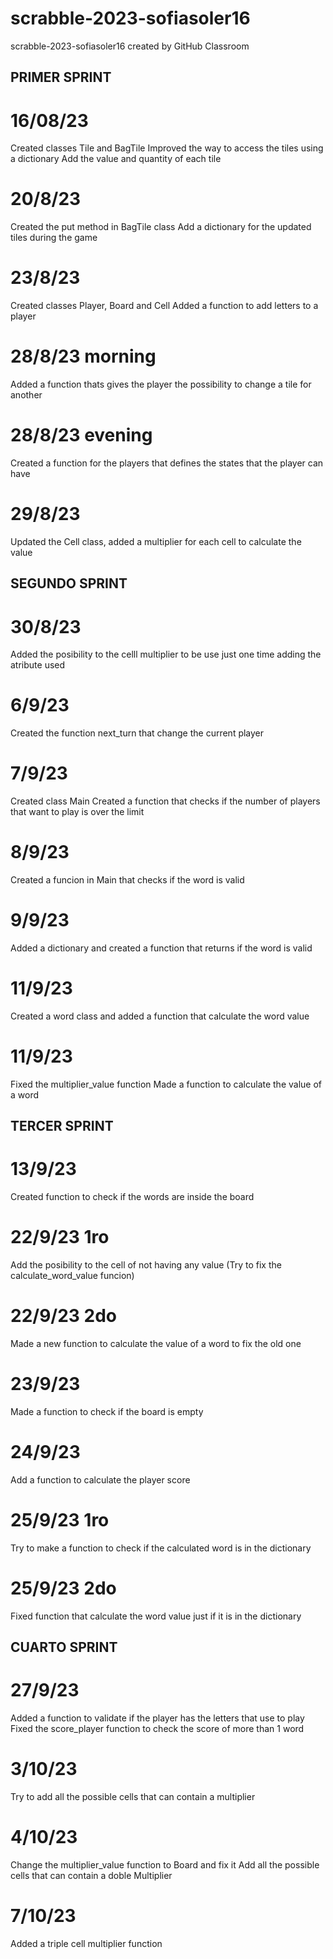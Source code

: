 # scrabble-2023-sofiasoler16
scrabble-2023-sofiasoler16 created by GitHub Classroom
## PRIMER SPRINT
# 16/08/23
Created classes Tile and BagTile
Improved the way to access the tiles using a dictionary
Add the value and quantity of each tile
# 20/8/23
Created the put method in BagTile class
Add a dictionary for the updated tiles during the game
# 23/8/23
Created classes Player, Board and Cell
Added a function to add letters to a player
# 28/8/23 morning
Added a function thats gives the player the possibility to change a tile for another
# 28/8/23 evening
Created a function for the players that defines the states that the player can have 
# 29/8/23
Updated the Cell class, added a multiplier for each cell to calculate the value
## SEGUNDO SPRINT
# 30/8/23
Added the posibility to the celll multiplier to be use just one time adding the atribute used
# 6/9/23
Created the function next_turn that change the current player 
# 7/9/23 
Created class Main
Created a function that checks if the number of players that want to play is over the limit
# 8/9/23
Created a funcion in Main that checks if the word is valid
# 9/9/23
Added a dictionary and created a function that returns if the word is valid
# 11/9/23 
Created a word class and added a function that calculate the word value
# 11/9/23 
Fixed the multiplier_value function
Made a function to calculate the value of a word
## TERCER SPRINT
# 13/9/23
Created function to check if the words are inside the board 
# 22/9/23  1ro
Add the posibility to the cell of not having any value
(Try to fix the calculate_word_value funcion)
# 22/9/23 2do
Made a new function to calculate the value of a word to fix the old one
# 23/9/23
Made a function to check if the board is empty
# 24/9/23
Add a function to calculate the player score
# 25/9/23 1ro
Try to make a function to check if the calculated word is in the dictionary
# 25/9/23 2do
Fixed function that calculate the word value just if it is in the dictionary
## CUARTO SPRINT
# 27/9/23
Added a function to validate if the player has the letters that use to play
Fixed the score_player function to check the score of more than 1 word
# 3/10/23
Try to add all the possible cells that can contain a multiplier
# 4/10/23
Change the multiplier_value function to Board and fix it
Add all the possible cells that can contain a doble Multiplier
# 7/10/23
Added a  triple cell multiplier function